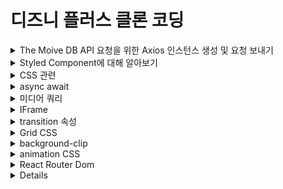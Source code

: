 # 디즈니 플러스 클론 코딩

<details>
<summary>The Moive DB API 요청을 위한 Axios 인스턴스 생성 및 요청 보내기</summary>

### Axios란 무엇인가?

- Axios는 브라우저, Node.js를 위한 Promise API를 활용하는 HTTP 비동기 통신 라이브러리이다.
- 쉽게 말해 백엔드랑 프론트엔드 통신을 쉽게 하기 위해 Ajax와 더불어 사용한다.
- fetch보다 훨씬 더 많이 사용됨(기능이 많고 바로 Json으로 받을 수 있음)

#### Axios 사용 방법

- axios 모듈 설치

```bash
npm install axios --save
```

#### Axios 인스턴스화 하는 이유

- 중복된 부분을 계속 입력하지 않아도 되기 때문에

#### Axios 인스턴스 만드는 순서

1. 인스턴스 생성할 폴더 파일 생성
2. axios.js 파일 생성

```javascript
import axios from "axios";

const instance = axios.create({
  baseURL: "https://api.themoviedb.org/3",
  params: {
    api_key: "my key",
    language: "ko-KR",
  },
});

export default instance;
```

</details>
<details>
<summary>Styled Component에 대해 알아보기</summary>

### Styled Component란?

- Styled Component란 Css-in-JS라고 하는 Javascript 파일 안에서 CSS를 처리할 수 있게 해주는 대표적인 라이브러리이다.

#### 설치 방법

```bash
# with npm
npm install --save styled-components

# with yarn
yarn add styled-components
```

</details>

<details>
<summary>CSS 관련</summary>

### Position 속성

- 태그를 어떻게 위치시킬지를 정의하며, 아래의 5가지 값을 갖는다.
  - static : 기본값, 다른 태그와의 관계에 의해 자동으로 배치되며 위치를 임의로 설정해 줄수 없다.
  - relative : 요소 자기 자신을 기준으로 배치(원래 있던 위치를 기준으로 좌표를 지정한다.)
  - absolute : 부모(조상) 요소를 기준으로 배치.(절대 좌표와 함께 위치를 지정해 줄 수 있다.)부모 요소에 position: static이 아닌 것이 있으면 그것을 기준으로 배치한다. 하지만 position: static이 아닌 것이 없다면 body를 기준으로 배치한다.
  - fixed : 스크롤과 상관없이 항상 문서 최 좌측 상단을 기준으로 좌표를 고정한다.(스크롤이 있을 때 스크롤을 내리면 해당 요소도 같이 내려간다.)
  - sticky : 스크롤 영역 기준으로 배치한다.

### 가상요소 ::before ::after

- 가상 클래스(Pseudo-Class)는 별도의 class를 지정하지 않아도 지정한 것처럼 요소를 선택할 수 있다.
- 가상 요소(Pseudo-Element)는 가상 클래스처럼 선택자(selector)에 추가되며, 존재하지 않는 요소를 존재하는 것처럼 부여하여 문서의 특정 부분 선택이 가능하다.

  - ::before : 요소의 콘텐츠 시작부분에 생성된 콘텐츠를 추가한다.
  - ::after : 요소의 컨텐츠 끝 부분에 생성된 콘텐츠를 추가한다.
  - ::before와 ::after는 꼭 'content'와 같이 사용되야 한다. -> 이 content는 가짜 속성이다.
  - HTML 문서에 정보로 포함되지 않은 요소를 CSS에서 새롭게 생성시켜주는 역할을 한다.

</details>

<details>
<summary>async await</summary>

- Promise{<pending>}이라고 나오는 이유는?
  ![Alt text](image.png) - 비동기 처리하는 중이기 때문

#### 해결 방법은??

- 아직 Response가 오지 않은 (Pending) 한 상태가 아닌 결과값을 받은 이후에 값을 처리해주면 된다.

  1. async request .then
  2. async await

![Alt text](image-1.png)

 </details>
<details>
<summary>미디어 쿼리</summary>

- 미디어 쿼리는 화면 해상도, 기기 방향 등의 조건으로 HTML에 적용하는 스타일을 전환할 수 있는 CSS3의 속성 중 하나이다.
- 반응형 웹 디자인에서는 미디어 쿼리를 사용해 적용하는 스타일을 기기마다(화면 크기마다) 저노한할 수 있다.

```css
@media(조건) {
    스타일
}
```

</details>
<details>
<summary>IFrame</summary>

- 아이프레임은 HTML Inline Frame 요소이며 inline frame의 약자이다.
- 효과적으로 다른 HTML 페이지를 현재 페이지에 포함시키는 중첩된 브라우저로 iframe 요소를 이용하면 해당 웹 페이지 안에 어떠한 제한 없이 다른 페이지를 불러와서 삽입 할 수 있다.
</details>

<details>
<summary>transition 속성</summary>

- 스타일 변경 시 부드럽게 전환하게 한다.(흔히 호버링할 때 사용)
- 선택자가 변환되는 것을 시간의 흐름을 줘서 변화시키는 속성
- transition: 속성 시간 속도 지연시간;
  - 속도 부분의 속성 값들 - ease : 기본값, 느리게 시작한 다음 빠르게 전환한 다음 천천히 종료 - linear : 처음부터 끝까지 같은 속도로 전환 - ease-in : 가속, 느린 시작으로 빠른 끝, 느린 느낌을 받을 수 있다. - ease-out : 감속, 빠른 시작으로 느린 끝, 빠른 느낌을 받을 수 있다. - ease-in-out : 느린 시작과 느린 끝으로 전환 효과 지정 - cubic-bezier(n, n, n, n) : 3차 베지어 함수에서 자신의 값을 임의적으로 정함
  </details>

<details>
<summary>Grid CSS</summary>

- Flexible Box는 단순한 1차원 레이아웃을 제공(행 Row 또는 열 Column 하나씩)
- 이에 비해 Css Crid는 2차원(행과 열) 레이아웃 시스템을 제고함(god Row와 열 Column을 같이)
  - gap
  - gid-template-column : 공백으로 구분된 값 목록으로 그리드의 열과 행을 정의. 값은 트랙 크기를 나타내고 그 사이의 공간은 grid line 격자선을 나타냄

```css
.container {
  grid-template-columns: 48px 50px auto 50px 40px;
  // auto : 남은 부분을 동적으로 차지함
}
```

- repeat : 행이나 열을 특정 px만큼 반복

```css
.container {
  grid-template-columns: repeat(5, 10px);
}
```

- fr : fraction의 약자. 1fr은 사용 가능한 공간의 1 부분을 의미함(사용 가능한 공간에 대한 비율)

```css
.container {
  grid-template-columns: repeat(5, 1fr);
}

.container {
  width: 800px
  grid-template-columns: 300px 10% 1fr 1fr;
  // 300 80 210 210 픽셀을 가져가게 됨
}
```

</details>

<details>
<summary>background-clip</summary>

- background-clip 속성은 요소 내에서 배경(색상 또는 이미지)이 확장되어야 하는 거리를 정의한다.
  - border-box : 테두리 영역과 그 안쪽 영역을 채운다.
  - padding-box : 안쪽 여백 영역과 그 안쪽 영역을 채운다.
  - content-box : 내용 영역과 그 안쪽 영역을 채운다.
  - initial : 기본값으로 설정한다.
  - inherit : 부모 요소의 속성 값을 상속받는다.

</details>

<details>
<summary>animation CSS</summary>

- 애니메이션을 사용하려면 요소를 한 스타일에서 다른 스타일로 점진적으로 변경할 수 있다.
- CSS 애니메이션을 사용하려면 먼저 애니메이션에 대한 몇 가지 키프레임 keyframes을 지정해야 한다.
- 키프레임(keyframe)은 특정 시간에 요소의 스타일을 유지한다.

#### animation 속성 값

- animation-name : @keyframes 애니메이션의 이름을 지정한다.
- animation-duration : 애니메이션이 한 주기를 완료하는 데 걸리는 시간을 지정한다.
- animation-timing-function : 애니메이션의 속도 곡선을 지정한다.(ex. linear, ease, ease-in...)
- animation-delay : 애니메이션 시작 지연을 지정한다.
- animation-iteration-count : 애니메이션을 재생해야 하는 횟수를 지정한다.
- animation-direction : 애니메이션을 앞으로, 뒤로 또는 번갈아 재생해야 하는지 여부를 지정한다.(ex. normal, alternate, reverse...)
  - normal : 기본값. 애니메이션이 정상적으로 재생된다.(forwards)
  - reverse : 애니메이션이 역방향으로 재생된다.(backwards)
  - alternate : 애니메이션이 먼저 앞으로 재생된 다음 뒤로 재생된다.
  - alternate-reverse : 애니메이션이 먼저 뒤로 재생된 다음 앞으로 재생된다.
- animation : 모든 애니메이션 속성을 설정하기 위한 약식 속성
</details>

<details>
<summary>React Router Dom</summary>

### React Router Dom이란?

- React Router Dom을 사용하면 웹 앱에서 동적 라우팅을 구현할 수 있다.
- 라우팅이 실행 중인 앱 외부의 구성에서 처리되는 기존 라우팅 아키텍처와 달리 React Router Dom은 앱 및 플랫폼의 요구 사항에 따라 컴포넌트 기반 라윙을 용이하게 한다.

### Single page Application(SPA)

- 리액트는 SPA이기 때문에 하나의 index.html 탬플릿 파일을 가지고 있다.
- 이 하나의 템플릿에 자바스크립트를 이용해서 다른 컴포넌트를 이 index.html 템플릿에 넣으므로 페이지를 변경해주게 된다.
- 이때 이 React Router Dom 라이브러리가 새 컴포넌트로 라우팅/탐색을 하고 렌더링하는데 도움을 주게 된다.

#### React Router Dom 설치하기

```bash
# npm
npm install react-router-dom --save

# yarn
yarn add react-router-dom
```

#### React Router 설정하기

- 설치가 완료된 후 가장 먼저 할 일은 앱 어디에서나 React Router를 사용할 수 있도록 하는 것
- 이렇게 하려면 src 폴더에서 index.js 파일을 열고 react-router-dom에서 BrowserRouter를 가져온 다음 루트 구성요소(App 구성 요소)를 그 안에 래핑한다.

```javascript
// 기존
ReactDOM.render(
  <React.StrictMode>
    <App />
  </React.StrictMode>
  document.getElementById('root')
);

// BrowserRouter 적용
import { BrowserRouter } from 'react-router-dom';

ReactDOM.render(
    <BrowserRouter>
        <App/>
    </BrowserRouter>
    document.getElementById('root')
);
```

- BrowserRouter : HTML5 History API(pushState, replaceState 및 popstate 이벤트)를 사용하여 UI를 URL과 동기화된 상태로 유지해준다.

#### 여러 컴포넌트 생성 및 라우트 정의학

```javascript
function App() {
  return (
    <div className="App">
      <Routes>
        <Route path="/" element={<Home />} />
        <Route path="about" element={<About />} />
        <Route path="contact" element={<Contact />} />
      </Routes>
    </div>
  );
}
```

- Routes : 앱에서 생성될 모든 개별 경로에 대한 컨테이너/상위 역할을 한다. Route로 생성된 자식 컴포넌트 중에서 매칭되는 첫번째 Route를 렌더링 해줌
- Route : 단일 경로를 만드는 데 사용됨. 두 가지 속성을 취합한다.
  - path : 원하는 컴포넌트의 URL 경로를 지정. 이 경로 이름을 원하는 대로 정할 수 있다. 위에서 첫 번째 경로 이름이 백슬래시(/)임을 알 수 있다. 경로 이름이 백슬래시인 커모넌트는 앱이 처음 로드되리 때마다 먼저 렌더링된다. 이는 홈 구성 요소가 렌더링되는 첫 번째 구송 요소가 됨을 의미한다.
  - element : 경로에 맞게 렌더링되어야 하는 컴포넌트를 지정한다.

#### <Link />를 이용해 경로를 이동하기

```javascript
import { Link } from "react-router-dom";

function Home() {
  return (
    <div>
      <h1>홈페이지</h1>
      <Link to="about">About 페이지를 보여주기</Link>
      <Link to="contact">Contact 페이지를 보여주기</Link>
    </div>
  );
}

export default Home;
```

- Link 구성 요소는 HTML의 앵커 요소(<a/>)와 유사하다. 그것의 to 속성은 링크가 당신을 데려가는 경로를 지정한다.
- 앱 구성 요소에 나열된 경로 이름을 생성했기 때문에 링크를 클릭하면 경로를 살펴보고 해당 경로 이름으로 구성 요소를 렌더링한다.
</details>

<details>
<summary>React Router Dom APIs</summary>

### 중첩 라우팅(Nested Routing)

- React Router의 가장 강력한 기능 중 하나이므로 복잡한 레이아웃 코드를 어지럽힐 필요가 없다.
- 대부분의 레이아웃은 URL의 세그먼트에 연결되며 React Router는 이를 완전히 수용한다.

```javascript
<BrowserRouter>
  <Routes>
    <Route path="/" element={<App />}>
      {/* localhost:3000/ 경로 => Home 컴포넌트 */}
      <Route index element={<Hoome />} />
      {/* localhost:3000/teams 경로 => Teams 컴포넌트가 Layout */}
      <Route path="teams" element={<Teams />}>
        {/* localhost:3000/teams/26 경로 => Team 컴포넌트 */}
        <Route path=":teamId" element={<Team />} />
      </Route>
    </Route>
  </Routes>
</BrowserRouter>
```

### Outlet

- 자식 경로 요소를 렌더링하려면 부모 경로 요소에서 <Outlet>을 사용해야 한다.
- 이렇게 하면 하위 경로가 렌더링될 때 중첩된 UI가 표시될 수 있다.
- 부모 라우트가 정확히 일치하면 자식 인덱스 라우트를 렌더링하거나 인덱스 라우트가 없으면 아무것도 렌더링하지 않는다.
- react-router-dom에서 가져와서 사용한다.

```javascript
function App() {
  return (
    <div>
      <h1>Welcome to the app!</h1>
      <nav>
        <Link to="/">Home</Link> | <Link to="teams">Teams</Link>
      </nav>
      <div className="content">
        <Outlet />
      </div>
    </div>
  );
}
```

### useNavigate

- 경로를 바꿔준다.
- navigate('/home') ===> localhost:3000/home으로 간다.

```javascript
import { useNavigate } from "react-router-dom";

function SignupForm() {
  let navigate = useNavigate();

  async function handleSubmit(event) {
    event.preventDefault();
    await submitForm(event.target);
    navigate("../success", { replace: true });
  }

  return <form onSubmit={handleSubmit}>{/*...*/}</form>;
}
```

### useParams

- :style 문법을 path 경로에 사용하였다면 useParams()로 읽을 수 있다.
- 아래는 :invoiceId가 무엇인지 알기위해 useParams를 사용했다.

```javascript
import { Routes, Route, useParams } from "react-router-dom";

function App() {
  return (
    <Routes>
      <Route path="invoices/:invoiceId" element={<Invoice />} />
    </Routes>
  );
}

function Invoice() {
  let params = useParams();
  return <h1>Invoice {params.invoiceId}</h1>;
}
```

### useLocation

- 현재 위치 객체를 반환한다.
- 이것은 현재 위치가 변경될 때마다 일부 side effect를 수행하려는 경우에 유용할 수 있다.

```javascript
import * as React from "react";
import { useLocation } from "react-router-dom";

function App() {
    let location = useLocation();

    React.useEffect(() => {
        ga('send', 'pageView');
    }, [location]);

    return (
        // ...
    );
}
```

### useRoutes

- <Routes>와 기능적으로 동일하지만 <Route>요소 대신 JavaScript 객체를 사욧ㅇ하여 경로를 정의한다.
- 이러한 객체는 일반 <Route> 요소와 동일한 속성을 갖지만 JSX가 필요하지 않다.

```javascript
import * as React from "react";
import { useRoutes } from "react-router-dom";

function App() {
  let element = useRoutes([
    {
      path: "/",
      element: <Dashboard />,
      children: [
        {
          path: "messages",
          element: <DashboardMessages />,
        },
        {
          path: "tasks",
          element: <DashboardTasks />,
        },
      ],
    },
    {
      path: "team",
      element: <AboutPage />,
    },
  ]);

  return element;
}
```

</details>
